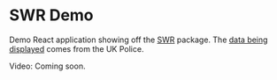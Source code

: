 # SWR Demo

Demo React application showing off the [SWR](https://swr.now.sh/) package. The [data being displayed](https://data.police.uk/docs/method/crime-street/) comes from the UK Police.

Video: Coming soon.
